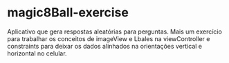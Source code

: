 # magic8Ball-exercise
Aplicativo que gera respostas aleatórias para perguntas. Mais um exercício para trabalhar os conceitos de imageView e Lbales na viewController e constraints para deixar os dados alinhados na orientações vertical e horizontal no celular.
